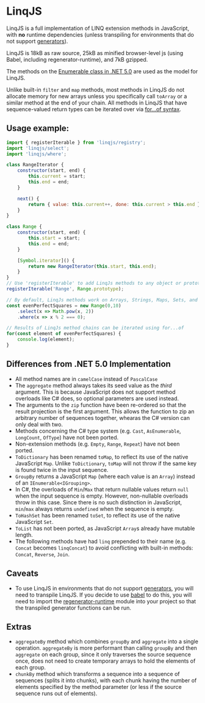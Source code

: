 
# LinqJS

LinqJS is a full implementation of LINQ extension methods in JavaScript, with **no** runtime dependencies (unless transpiling for environments that do not support [generators](https://developer.mozilla.org/en-US/docs/Web/JavaScript/Guide/Iterators_and_Generators)).

LinqJS is 18kB as raw source, 25kB as minified browser-level js (using Babel, including regenerator-runtime), and 7kB gzipped.

The methods on the [Enumerable class in .NET 5.0](https://docs.microsoft.com/en-us/dotnet/api/system.linq.enumerable?view=net-5.0) are used as the model for LinqJS.

Unlike built-in `filter`  and `map` methods, most methods in LinqJS do not allocate memory for new arrays unless you specifically call `toArray` or a similar method at the end of your chain. All methods in LinqJS that have sequence-valued return types can be iterated over via [for...of syntax](https://developer.mozilla.org/en-US/docs/Web/JavaScript/Reference/Statements/for...of).

## Usage example:

```javascript
import { registerIterable } from 'linqjs/registry';
import 'linqjs/select';
import 'linqjs/where';

class RangeIterator {
    constructor(start, end) {
        this.current = start;
        this.end = end;
    }

    next() {
        return { value: this.current++, done: this.current > this.end };
    }
}

class Range {
    constructor(start, end) {
        this.start = start;
        this.end = end;
    }

    [Symbol.iterator]() {
        return new RangeIterator(this.start, this.end);
    }
}
// Use 'registerIterable' to add LinqJs methods to any object or prototype with a [Symbol.iterator]() function
registerIterable('Range', Range.prototype);

// By default, LinqJs methods work on Arrays, Strings, Maps, Sets, and Generators
const evenPerfectSquares = new Range(0,10)
    .select(x => Math.pow(x, 2))
    .where(x => x % 2 === 0);

// Results of LinqJs method chains can be iterated using for...of
for(const element of evenPerfectSquares) {
    console.log(element);
}
```

## Differences from .NET 5.0 Implementation

 - All method names are in `camelCase` instead of `PascalCase`
 - The `aggregate` method always takes its seed value as the *third* argument. This is because JavaScript does not support method overloads like C# does, so optional parameters are used instead.
 - The arguments to the `zip` function have been re-ordered so that the result projection is the first argument. This allows the function to zip an arbitrary number of sequences together, whearas the C# version can only deal with two.
 - Methods concerning the C# type system (e.g. `Cast`, `AsEnumerable`, `LongCount`, `OfType`) have not been ported.
 - Non-extension methods (e.g. `Empty`, `Range`, `Repeat`) have not been ported.
 - `ToDictionary` has been renamed `toMap`, to reflect its use of the native JavaScript `Map`. Unlike `ToDictionary`, `toMap` will not throw if the same key is found twice in the input sequence.
 - `GroupBy` returns a JavaScript `Map` (where each value is an `Array`) instead of an `IEnumerable<IGrouping>`.
 - In C#, the overloads of `Min`/`Max` that return nullable values return `null` when the input sequence is empty. However, non-nullable overloads throw in this case. Since there is no such distinction in JavaScript, `min`/`max` always returns `undefined` when the sequence is empty.
 - `ToHashSet` has been renamed `toSet`, to reflect its use of the native JavaScript `Set`.
 - `ToList` has not been ported, as JavaScript `Array`s already have mutable length.
 - The following methods have had `linq` prepended to their name (e.g. `Concat` becomes `linqConcat`) to avoid conflicting with built-in methods: `Concat`, `Reverse`, `Join`.

## Caveats

 - To use LinqJS in environments that do not support [generators](https://developer.mozilla.org/en-US/docs/Web/JavaScript/Guide/Iterators_and_Generators), you will need to transpile LinqJS. If you decide to use [babel](https://babeljs.io/) to do this, you will need to import the [regenerator-runtime](https://www.npmjs.com/package/regenerator-runtime) module into your project so that the transpiled generator functions can be run.

## Extras

 - `aggregateBy` method which combines `groupBy` and `aggregate` into a single operation. `aggregateBy` is more performant than calling `groupBy` and then `aggregate` on each group, since it only traverses the source sequence once, does not need to create temporary arrays to hold the elements of each group.
 - `chunkBy` method which transforms a sequence into a sequence of sequences (splits it into chunks), with each chunk having the number of elements specified by the method parameter (or less if the source sequence runs out of elements).
